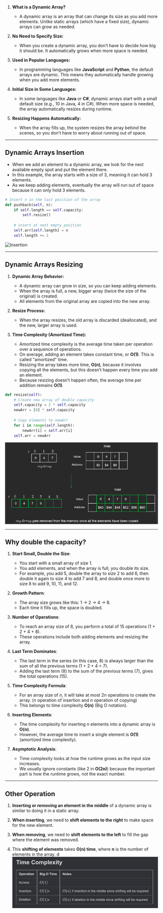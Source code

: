 
1. **What is a Dynamic Array?**
   - A dynamic array is an array that can change its size as you add more elements. Unlike static arrays (which have a fixed size), dynamic arrays can grow as needed.

2. **No Need to Specify Size:**
   - When you create a dynamic array, you don’t have to decide how big it should be. It automatically grows when more space is needed.

3. **Used in Popular Languages:**
   - In programming languages like **JavaScript** and **Python**, the default arrays are dynamic. This means they automatically handle growing when you add more elements.

4. **Initial Size in Some Languages:**
   - In some languages like **Java** or **C#**, dynamic arrays start with a small default size (e.g., 10 in Java, 4 in C#). When more space is needed, the array automatically resizes during runtime.

5. **Resizing Happens Automatically:**
   - When the array fills up, the system resizes the array behind the scenes, so you don’t have to worry about running out of space.

---

## Dynamic Arrays Insertion

- When we add an element to a dynamic array, we look for the next available empty spot and put the element there.
- In this example, the array starts with a size of 3, meaning it can hold 3 elements.
- As we keep adding elements, eventually the array will run out of space because it can only hold 3 elements.

```python
# Insert n in the last position of the array
def pushback(self, n):
    if self.length == self.capacity:
        self.resize()

    # insert at next empty position
    self.arr[self.length] = n
    self.length += 1
```

![Insertion](./public/1.avif)

---

## Dynamic Arrays Resizing

1. **Dynamic Array Behavior:**
   - A dynamic array can grow in size, so you can keep adding elements.
   - When the array is full, a new, bigger array (twice the size of the original) is created.
   - All elements from the original array are copied into the new array.

2. **Resize Process:**
   - When the array resizes, the old array is discarded (deallocated), and the new, larger array is used.

3. **Time Complexity (Amortized Time):**
   - Amortized time complexity is the average time taken per operation over a sequence of operations.
   - On average, adding an element takes constant time, or **O(1)**. This is called "amortized" time.
   - Resizing the array takes more time, **O(n)**, because it involves copying all the elements, but this doesn’t happen every time you add an element.
   - Because resizing doesn’t happen often, the average time per addition remains **O(1)**.

```python
def resize(self):
    # Create new array of double capacity
    self.capacity = 2 * self.capacity
    newArr = [0] * self.capacity

    # Copy elements to newArr
    for i in range(self.length):
        newArr[i] = self.arr[i]
    self.arr = newArr
```

![Resize](./public/2.png)

---

## Why double the capacity?

1. **Start Small, Double the Size**:
   - You start with a small array of size 1.
   - You add elements, and when the array is full, you double its size.
   - For example, you add 5, double the array to size 2 to add 6, then double it again to size 4 to add 7 and 8, and double once more to size 8 to add 9, 10, 11, and 12.

2. **Growth Pattern**:
   - The array size grows like this: 1 → 2 → 4 → 8.
   - Each time it fills up, the space is doubled.

3. **Number of Operations**:
   - To reach an array size of 8, you perform a total of 15 operations (1 + 2 + 4 + 8).
   - These operations include both adding elements and resizing the array.

4. **Last Term Dominates**:
   - The last term in the series (in this case, 8) is always larger than the sum of all the previous terms (1 + 2 + 4 = 7).
   - Adding the last term (8) to the sum of the previous terms (7), gives the total operations (15).

5. **Time Complexity Formula**:
   - For an array size of *n*, it will take at most 2n operations to create the array. (n operation of insertion and n operation of copying)
   - This belongs to time complexity **O(n)** (Big O notation).

6. **Inserting Elements**:
   - The time complexity for inserting *n* elements into a dynamic array is **O(n)**.
   - However, the average time to insert a single element is **O(1)** (amortized time complexity).

7. **Asymptotic Analysis**:
   - Time complexity looks at how the runtime grows as the input size increases.
   - We usually ignore constants (like 2 in **O(2n)**) because the important part is how the runtime grows, not the exact number.

---

## Other Operation

1. **Inserting or removing an element in the middle** of a dynamic array is similar to doing it in a static array.

2. **When inserting**, we need to **shift elements to the right** to make space for the new element.

3. **When removing**, we need to **shift elements to the left** to fill the gap where the element was removed.

4. This **shifting of elements** takes **O(n) time**, where **n** is the number of elements in the array.
 d
![Time](./public/3.png)
